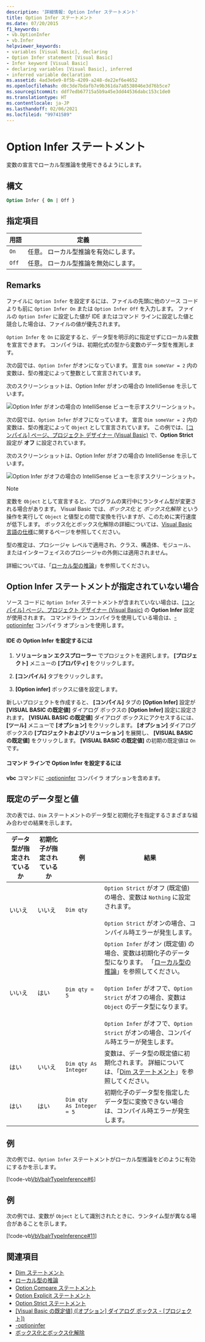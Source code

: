 ```yaml
---
description: '詳細情報: Option Infer ステートメント'
title: Option Infer ステートメント
ms.date: 07/20/2015
f1_keywords:
- vb.OptionInfer
- vb.Infer
helpviewer_keywords:
- variables [Visual Basic], declaring
- Option Infer statement [Visual Basic]
- Infer keyword [Visual Basic]
- declaring variables [Visual Basic], inferred
- inferred variable declaration
ms.assetid: 4ad3e6e9-8f5b-4209-a248-de22ef6e4652
ms.openlocfilehash: d0c3de7bdafb7e9b361da7a8538046e3d76b5ce7
ms.sourcegitcommit: ddf7edb67715a5b9a45e3dd44536dabc153c1de0
ms.translationtype: HT
ms.contentlocale: ja-JP
ms.lasthandoff: 02/06/2021
ms.locfileid: "99741589"
---
```

# <a name="option-infer-statement"></a>Option Infer ステートメント

変数の宣言でローカル型推論を使用できるようにします。

## <a name="syntax"></a>構文

```vb
Option Infer { On | Off }
```

## <a name="parts"></a>指定項目

|用語|定義|
|---|---|
|`On`|任意。 ローカル型推論を有効にします。|
|`Off`|任意。 ローカル型推論を無効にします。|

## <a name="remarks"></a>Remarks

ファイルに `Option Infer` を設定するには、ファイルの先頭に他のソース コードよりも前に `Option Infer On` または `Option Infer Off` を入力します。 ファイルの `Option Infer` に設定した値が IDE またはコマンド ラインに設定した値と競合した場合は、ファイルの値が優先されます。

`Option Infer` を `On` に設定すると、データ型を明示的に指定せずにローカル変数を宣言できます。 コンパイラは、初期化式の型から変数のデータ型を推測します。

次の図では、`Option Infer` がオンになっています。 宣言 `Dim someVar = 2` 内の変数は、型の推定によって整数として宣言されています。

次のスクリーンショットは、Option Infer がオンの場合の IntelliSense を示しています。

![Option Infer がオンの場合の IntelliSense ビューを示すスクリーンショット。](./media/option-infer-statement/option-infer-as-integer-on.png)

次の図では、`Option Infer` がオフになっています。 宣言 `Dim someVar = 2` 内の変数は、型の推定によって `Object` として宣言されています。 この例では、[[コンパイル] ページ、プロジェクト デザイナー (Visual Basic)](/visualstudio/ide/reference/compile-page-project-designer-visual-basic) で、**Option Strict** 設定が **オフ** に設定されています。

次のスクリーンショットは、Option Infer がオフの場合の IntelliSense を示しています。

![Option Infer がオフの場合の IntelliSense ビューを示すスクリーンショット。](./media/option-infer-statement/option-infer-as-object-off.png)

> [!NOTE]
> 変数を `Object` として宣言すると、プログラムの実行中にランタイム型が変更される場合があります。 Visual Basic では、*ボックス化* と *ボックス化解除* という操作を実行して `Object` と値型との間で変換を行いますが、このために実行速度が低下します。 ボックス化とボックス化解除の詳細については、[Visual Basic 言語の仕様](~/_vblang/spec/conversions.md#value-type-conversions)に関するページを参照してください。

型の推定は、プロシージャ レベルで適用され、クラス、構造体、モジュール、またはインターフェイスのプロシージャの外側には適用されません。

詳細については、「[ローカル型の推論](../../programming-guide/language-features/variables/local-type-inference.md)」を参照してください。

## <a name="when-an-option-infer-statement-is-not-present"></a>Option Infer ステートメントが指定されていない場合

ソース コードに `Option Infer` ステートメントが含まれていない場合は、[[コンパイル] ページ、プロジェクト デザイナー (Visual Basic)](/visualstudio/ide/reference/compile-page-project-designer-visual-basic) の **Option Infer** 設定が使用されます。 コマンドライン コンパイラを使用している場合は、[-optioninfer](../../reference/command-line-compiler/optioninfer.md) コンパイラ オプションを使用します。

#### <a name="to-set-option-infer-in-the-ide"></a>IDE の Option Infer を設定するには

1. **ソリューション エクスプローラー** でプロジェクトを選択します。 **[プロジェクト]** メニューの **[プロパティ]** をクリックします。

2. **[コンパイル]** タブをクリックします。

3. **[Option infer]** ボックスに値を設定します。

新しいプロジェクトを作成すると、 **[コンパイル]** タブの **[Option Infer]** 設定が **[VISUAL BASIC の既定値]** ダイアログ ボックスの **[Option Infer]** 設定に設定されます。 **[VISUAL BASIC の既定値]** ダイアログ ボックスにアクセスするには、 **[ツール]** メニューで **[オプション]** をクリックします。 **[オプション]** ダイアログ ボックスの **[プロジェクトおよびソリューション]** を展開し、 **[VISUAL BASIC の既定値]** をクリックします。 **[VISUAL BASIC の既定値]** の初期の既定値は `On` です。

#### <a name="to-set-option-infer-on-the-command-line"></a>コマンド ラインで Option Infer を設定するには

**vbc** コマンドに [-optioninfer](../../reference/command-line-compiler/optioninfer.md) コンパイラ オプションを含めます。

## <a name="default-data-types-and-values"></a>既定のデータ型と値

次の表では、`Dim` ステートメントのデータ型と初期化子を指定するさまざまな組み合わせの結果を示します。

|データ型が指定されているか|初期化子が指定されているか|例|結果|
|---|---|---|---|
|いいえ|いいえ|`Dim qty`|`Option Strict` がオフ (既定値) の場合、変数は `Nothing` に設定されます。<br /><br /> `Option Strict` がオンの場合、コンパイル時エラーが発生します。|
|いいえ|はい|`Dim qty = 5`|`Option Infer` がオン (既定値) の場合、変数は初期化子のデータ型になります。 「[ローカル型の推論](../../programming-guide/language-features/variables/local-type-inference.md)」を参照してください。<br /><br /> `Option Infer` がオフで、`Option Strict` がオフの場合、変数は `Object` のデータ型になります。<br /><br /> `Option Infer` がオフで、`Option Strict` がオンの場合、コンパイル時エラーが発生します。|
|はい|いいえ|`Dim qty As Integer`|変数は、データ型の既定値に初期化されます。 詳細については、「[Dim ステートメント](dim-statement.md)」を参照してください。|
|はい|はい|`Dim qty  As Integer = 5`|初期化子のデータ型を指定したデータ型に変換できない場合は、コンパイル時エラーが発生します。|

## <a name="example"></a>例

次の例では、`Option Infer` ステートメントがローカル型推論をどのように有効にするかを示します。

[!code-vb[VbVbalrTypeInference#6](~/samples/snippets/visualbasic/VS_Snippets_VBCSharp/VbVbalrTypeInference/VB/Class1.vb#6)]

## <a name="example"></a>例

次の例では、変数が `Object` として識別されたときに、ランタイム型が異なる場合があることを示します。

[!code-vb[VbVbalrTypeInference#11](~/samples/snippets/visualbasic/VS_Snippets_VBCSharp/VbVbalrTypeInference/VB/Class1.vb#11)]

## <a name="see-also"></a>関連項目

- [Dim ステートメント](dim-statement.md)
- [ローカル型の推論](../../programming-guide/language-features/variables/local-type-inference.md)
- [Option Compare ステートメント](option-compare-statement.md)
- [Option Explicit ステートメント](option-explicit-statement.md)
- [Option Strict ステートメント](option-strict-statement.md)
- [[Visual Basic の既定値] ([オプション] ダイアログ ボックス - [プロジェクト])](/visualstudio/ide/reference/visual-basic-defaults-projects-options-dialog-box)
- [-optioninfer](../../reference/command-line-compiler/optioninfer.md)
- [ボックス化とボックス化解除](../../../csharp/programming-guide/types/boxing-and-unboxing.md)
